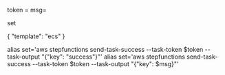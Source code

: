 token =
msg= 

set

{
"template": "ecs"
}

alias set='aws stepfunctions send-task-success --task-token $token --task-output "{\"key\": \"success\"}"'
alias set='aws stepfunctions send-task-success --task-token $token --task-output "{\"key\": $msg}"'